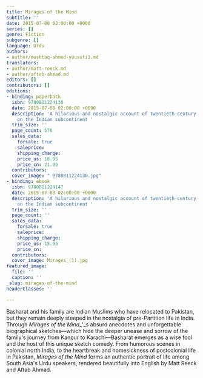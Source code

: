 ```yaml
---
title: Mirages of the Mind
subtitle: ''
date: 2015-07-08 02:00:00 +0000
series: []
genre: Fiction
subgenre: []
language: Urdu
authors:
- author/mushtaq-ahmed-yousufi1.md
translators:
- author/matt-reeck.md
- author/aftab-ahmad.md
editors: []
contributors: []
editions:
- binding: paperback
  isbn: 9780811224130
  date: 2015-07-08 02:00:00 +0000
  description: 'A hilarious and nostalgic account of twentieth-century Muslim life
    on the Indian subcontinent '
  trim_size: ''
  page_count: 576
  sales_data:
    forsale: true
    saleprice: 
    shipping_charge: 
    price_us: 18.95
    price_cn: 21.95
  contributors: 
  cover_image: " 9780811224130.jpg"
- binding: ebook
  isbn: 9780811224147
  date: 2015-07-08 02:00:00 +0000
  description: 'A hilarious and nostalgic account of twentieth-century Muslim life
    on the Indian subcontinent '
  trim_size: ''
  page_count: ''
  sales_data:
    forsale: true
    saleprice: 
    shipping_charge: 
    price_us: 18.95
    price_cn: 
  contributors: 
  cover_image: Mirages_(1).jpg
featured_image:
  file: ''
  caption: ''
_slug: mirages-of-the-mind
headerClasses: ''

---
```

Basharat and his family are Indian Muslims who have relocated to Pakistan, but they remain deeply steeped in the nostalgia of pre-Partition life in India. Through _Mirages of the Mind__'_s absurd anecdotes and unforgettable biographical sketches—which hide the deeper unease and sorrow of the family's journey from Kanpur to Karachi—Basharat emerges as a wise fool and the host of this unique sketch comedy. From humorous scenes in colonial north India, to the heartbreak and homesickness of postcolonial life in Pakistan, _Mirages of the Mind_ forms an authentic portrait of life among South Asia's Urdu speakers, rendered beautifully into English by Matt Reeck and Aftab Ahmad.

